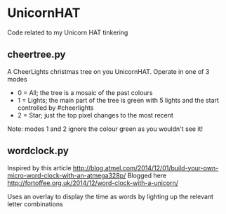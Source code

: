 UnicornHAT
==========

Code related to my Unicorn HAT tinkering

cheertree.py
------------
A CheerLights christmas tree on you UnicornHAT.  Operate in one of 3 modes
- 0 = All; the tree is a mosaic of the past colours
- 1 = Lights; the main part of the tree is green with 5 lights and the start controlled by #cheerlights
- 2 = Star; just the top pixel changes to the most recent

Note: modes 1 and 2 ignore the colour green as you wouldn't see it!

wordclock.py
------------
Inspired by this article http://blog.atmel.com/2014/12/01/build-your-own-micro-word-clock-with-an-atmega328p/
Blogged here http://fortoffee.org.uk/2014/12/word-clock-with-a-unicorn/

Uses an overlay to display the time as words by lighting up the relevant letter combinations
